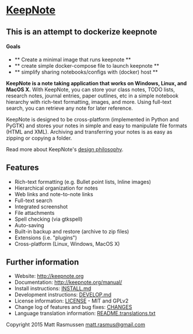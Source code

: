[KeepNote](http://keepnote.org)
===============================

## This is an attempt to dockerize keepnote

#### Goals

* ** Create a minimal image that runs keepnote **
* ** create simple docker-compose file to launch keepnote **
* ** simplify sharing notebooks/configs with (docker) host **



**KeepNote is a note taking application that works on Windows, Linux, and MacOS X.** With KeepNote, you can store your class notes, TODO lists, research notes, journal entries, paper outlines, etc in a simple notebook hierarchy with rich-text formatting, images, and more. Using full-text search, you can retrieve any note for later reference.

KeepNote is designed to be cross-platform (implemented in Python and PyGTK) and stores your notes in simple and easy to manipulate file formats (HTML and XML). Archiving and transferring your notes is as easy as zipping or copying a folder.

Read more about KeepNote's [design philosophy](http://keepnote.org/manual/#philosophy).


## Features

- Rich-text formatting (e.g. Bullet point lists, Inline images)
- Hierarchical organization for notes
- Web links and note-to-note links
- Full-text search
- Integrated screenshot
- File attachments
- Spell checking (via gtkspell)
- Auto-saving
- Built-in backup and restore (archive to zip files)
- Extensions (i.e. "plugins")
- Cross-platform (Linux, Windows, MacOS X)

## Further information

- Website: http://keepnote.org
- Documentation: http://keepnote.org/manual/
- Install instructions: [INSTALL.md](INSTALL.md)
- Development instructions: [DEVELOP.md](DEVELOP.md)
- License information: [LICENSE](LICENSE) - MIT and GPLv2
- Change log of features and bug fixes: [CHANGES](CHANGES)
- Language translation information: [README.translations.txt](README.translations.txt)

Copyright 2015 Matt Rasmussen
matt.rasmus@gmail.com

